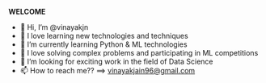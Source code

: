 **WELCOME**

- 👋 Hi, I’m @vinayakjn
- 👀 I love learning new technologies and techniques
- 🌱 I’m currently learning Python & ML technologies
- 🤖 I love solving complex problems and participating in ML competitions
- 💞️ I’m looking for exciting work in the field of Data Science
- 📫 How to reach me?? ==> vinayakjain96@gmail.com

<!---
vinayakjn/vinayakjn is a ✨ special ✨ repository because its `README.md` (this file) appears on your GitHub profile.
You can click the Preview link to take a look at your changes.
--->
